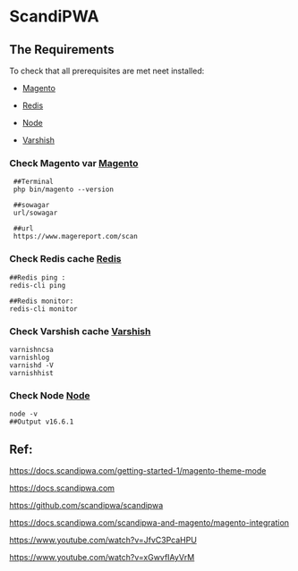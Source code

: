 
# ScandiPWA

## The Requirements 
 To  check that all prerequisites are met neet installed:

- [Magento](m24.md)

- [Redis](redis.md)

- [Node](node.md)

- [Varshish](varnish.md)


### Check Magento var  [Magento](m24.md)
   
     ##Terminal
     php bin/magento --version

     ##sowagar
     url/sowagar

     ##url
     https://www.magereport.com/scan


  

### Check Redis cache  [Redis](redis.md)

    ##Redis ping : 
    redis-cli ping 

    ##Redis monitor: 
    redis-cli monitor
 
 
 
 ### Check Varshish cache [Varshish](varnish.md)
    
    varnishncsa 
    varnishlog
    varnishd -V
    varnishhist
  
    
 
 
 ### Check Node  [Node](node.md)
 
    node -v
    ##Output v16.6.1

 
 
 

## Ref:

https://docs.scandipwa.com/getting-started-1/magento-theme-mode

https://docs.scandipwa.com

https://github.com/scandipwa/scandipwa

https://docs.scandipwa.com/scandipwa-and-magento/magento-integration

https://www.youtube.com/watch?v=JfvC3PcaHPU

https://www.youtube.com/watch?v=xGwvfIAyVrM
